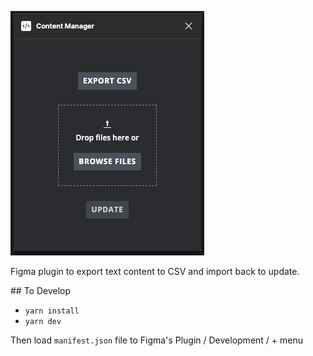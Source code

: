 ![Plugin screenshot](docs/images/Plugin-screenshot.png)

Figma plugin to export text content to CSV and import back to update.

## To Develop

- `yarn install`
- `yarn dev`

Then load `manifest.json` file to Figma's Plugin / Development / + menu
